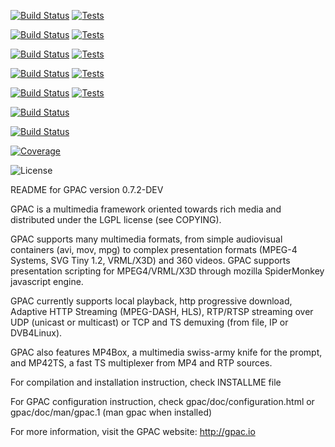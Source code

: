 [![Build Status](https://tests.gpac.io/testres/badge/build/ubuntu64)](https://buildbot.gpac.io/#/grid?branch=master)
[![Tests](https://tests.gpac.io/testres/badge/tests/linux64)](https://tests.gpac.io/)

[![Build Status](https://tests.gpac.io/testres/badge/build/ubuntu32)](https://buildbot.gpac.io/#/grid?branch=master)
[![Tests](https://tests.gpac.io/testres/badge/tests/linux32)](https://tests.gpac.io/)

[![Build Status](https://tests.gpac.io/testres/badge/build/windows64)](https://buildbot.gpac.io/#/grid?branch=master)
[![Tests](https://tests.gpac.io/testres/badge/tests/win64)](https://tests.gpac.io/)

[![Build Status](https://tests.gpac.io/testres/badge/build/windows32)](https://buildbot.gpac.io/#/grid?branch=master)
[![Tests](https://tests.gpac.io/testres/badge/tests/win32)](https://tests.gpac.io/)

[![Build Status](https://tests.gpac.io/testres/badge/build/macos)](https://buildbot.gpac.io/#/grid?branch=master)
[![Tests](https://tests.gpac.io/testres/badge/tests/macos)](https://tests.gpac.io/)

[![Build Status](https://tests.gpac.io/testres/badge/build/ios)](https://buildbot.gpac.io/#/grid?branch=master)

[![Build Status](https://tests.gpac.io/testres/badge/build/android)](https://buildbot.gpac.io/#/grid?branch=master)

[![Coverage](https://tests.gpac.io/testres/badge/cov/linux64)](https://tests.gpac.io/)

![License](https://img.shields.io/badge/license-LGPL-blue.svg)

README for GPAC version 0.7.2-DEV

GPAC is a multimedia framework oriented towards rich media and distributed under the LGPL license (see COPYING).

GPAC supports many multimedia formats, from simple audiovisual containers (avi, mov, mpg) to complex
presentation formats (MPEG-4 Systems, SVG Tiny 1.2, VRML/X3D) and 360 videos. GPAC supports presentation scripting for MPEG4/VRML/X3D through mozilla SpiderMonkey javascript engine.

GPAC currently supports local playback, http progressive download, Adaptive HTTP Streaming (MPEG-DASH, HLS), RTP/RTSP streaming over UDP (unicast or multicast) or TCP and TS demuxing (from file, IP or DVB4Linux).

GPAC also features MP4Box, a multimedia swiss-army knife for the prompt, and MP42TS, a fast TS multiplexer from MP4 and RTP sources.

For compilation and installation instruction, check INSTALLME file

For GPAC configuration instruction, check gpac/doc/configuration.html or gpac/doc/man/gpac.1 (man gpac when installed)

For more information, visit the GPAC website:
	http://gpac.io
